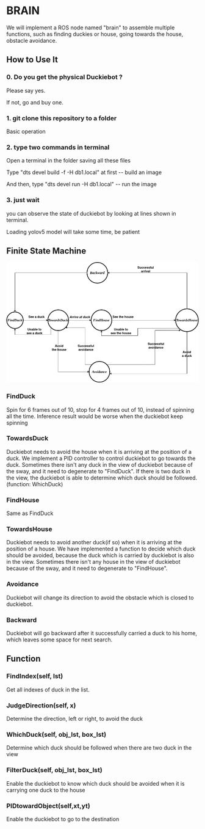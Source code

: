 # BRAIN

We will implement a ROS node named "brain" to assemble multiple functions, such as finding duckies or house, going towards the house, obstacle avoidance.

## How to Use It

### 0. Do you get the physical Duckiebot ?

Please say yes.

If not, go and buy one. 

### 1. git clone this repository to a folder

Basic operation

### 2. type two commands in terminal

Open a terminal in the folder saving all these files

Type "dts devel build -f -H db1.local" at first -- build an image 

And then, type "dts devel run -H db1.local"  -- run the image

### 3. just wait

you can observe the state of duckiebot by looking at lines shown in terminal.

Loading yolov5 model will take some time, be patient

## Finite State Machine
![Architecture](FSM.png)

### FindDuck
Spin for 6 frames out of 10, stop for 4 frames out of 10, instead of spinning all the time.
Inference result would be worse when the duckiebot keep spinning

### TowardsDuck
Duckiebot needs to avoid the house when it is arriving at the position of a duck.
We implement a PID controller to control duckiebot to go towards the duck.
Sometimes there isn't any duck in the view of duckiebot because of the sway, and it need to degenerate to "FindDuck".
If there is two duck in the view, the duckiebot is able to determine which duck should be followed.(function: WhichDuck)

### FindHouse
Same as FindDuck

### TowardsHouse
Duckiebot needs to avoid another duck(if so) when it is arriving at the position of a house.
We have implemented a function to decide which duck should be avoided, because the duck which is carried by duckiebot is also in the view.
Sometimes there isn't any house in the view of duckiebot because of the sway, and it need to degenerate to "FindHouse".

### Avoidance
Duckiebot will change its  direction to avoid the obstacle which is closed to duckiebot.

### Backward
Duckiebot will go backward after it successfully carried a duck to his home, which leaves some space for next search.

## Function

### FindIndex(self, lst)
Get all indexes of duck in the list.

### JudgeDirection(self, x)
Determine the direction, left or right, to avoid the duck

### WhichDuck(self, obj_lst, box_lst)
Determine which duck should be followed when there are two duck in the view

### FilterDuck(self, obj_lst, box_lst)
Enable the duckiebot to know which duck should be avoided when it is carrying one duck to the house

### PIDtowardObject(self,xt,yt)
Enable the duckiebot to go to the destination



